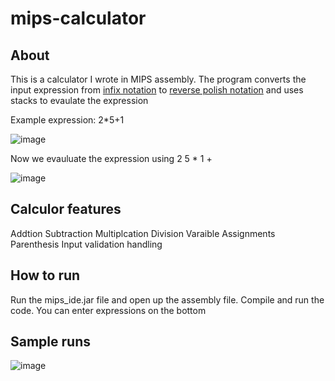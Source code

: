 # mips-calculator

## About

This is a calculator I wrote in MIPS assembly. The program converts the input expression from [infix notation](https://en.wikipedia.org/wiki/Infix_notation) to [reverse polish notation](https://en.wikipedia.org/wiki/Reverse_Polish_notation) and uses stacks to evaulate the expression

Example expression: 2*5+1 

![image](https://user-images.githubusercontent.com/36385404/171065227-ae564734-33da-4e6b-9224-9022a05f0536.png)

Now we evauluate the expression using 2 5 * 1 + 

![image](https://user-images.githubusercontent.com/36385404/171065377-d0e58fc1-a292-4952-933c-d8912bf1e102.png)


## Calculor features 

Addtion
Subtraction
Multiplcation
Division
Varaible Assignments
Parenthesis 
Input validation handling


## How to run

Run the mips_ide.jar file and open up the assembly file. Compile and run the code. You can enter expressions on the bottom

## Sample runs

![image](https://user-images.githubusercontent.com/36385404/171064692-767a22ce-2178-43d3-a406-162e6ca03d24.png)
